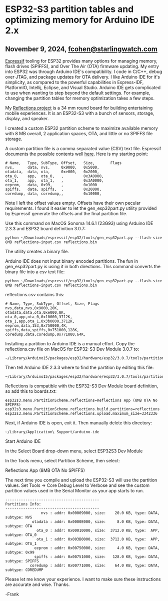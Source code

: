 # ESP32-S3 partition tables and optimizing memory for Arduino IDE 2.x
## November 9, 2024, fcohen@starlingwatch.com

[Espressif](https://espressif.com/) tooling for ESP32 provides many options for managing memory, flash drives (SPIFFS), and Over The Air (OTA) firmware updating. My entry into ESP32 was through Arduino IDE's compatibility. I code in C/C++, debug over JTAG, and package updates for OTA delivery. I like Arduino IDE for it's simplicity, as compared to the powerful capabilities in Espress-IDF, PlatformIO, Intellij, Eclipse, and Visual Studio. Arduino IDE gets complicated to use when wanting to step beyond the default settings. For example, changing the partition tables for memory optimization takes a few steps.

My [Reflections project](https://github.com/frankcohen/ReflectionsOS) is a 34 mm round board for building entertaining mobile experiences. It is an ESP32-S3 with a bunch of sensors, storage, display, and speaker.

I created a custom ESP32 partition scheme to maximize available memory with 8 MB overall, 2 application spaces, OTA, and little or no SPIFFS file storage.

A custom partition file is a comma separated value (CSV) text file. Espressif documents the possible contents well [here](https://docs.espressif.com/projects/esp-idf/en/v5.3.1/esp32s3/api-guides/partition-tables.html). Here is my starting point:

```
# Name,   Type, SubType, Offset,   Size,       Flags
nvs,      data, nvs,     0x9000,   0x5000,
otadata,  data, ota,     0xe000,   0x2000,
ota_0,    app,  ota_0,   ,         0x3A0000,
ota_1,    app,  ota_1,   ,         0x3A0000,
eeprom,   data, 0x99,    , 		   0x1000
spiffs,   data, spiffs,  ,         0x20000,
coredump, data, coredump,,         0x10000,
```

Note I left the offset values empty. Offsets have their own pecular requirements. I found it easier to let the gen_esp32part.py utility provided by Espressif generate the offsets and the final partition file.

Use this command on MacOS Sonoma 14.6.1 (23G93) using Arduino IDE 2.3.3 and ESP32 board definition 3.0.7:

```
python ~/Downloads/espressif/esp32/tools/gen_esp32part.py --flash-size 8MB reflections-input.csv reflections.bin
```

The utility creates a binary file.

Arduino IDE does not input binary encoded partitions. The fun in gen_esp32part.py is using it in both directions. This command converts the binary file into a csv text file:

```
python ~/Downloads/espressif/esp32/tools/gen_esp32part.py --flash-size 8MB reflections-input.csv reflections.bin
```

reflections.csv contains this:

```
# Name, Type, SubType, Offset, Size, Flags
nvs,data,nvs,0x9000,20K,
otadata,data,ota,0xe000,8K,
ota_0,app,ota_0,0x10000,3712K,
ota_1,app,ota_1,0x3b0000,3712K,
eeprom,data,153,0x750000,4K,
spiffs,data,spiffs,0x751000,128K,
coredump,data,coredump,0x771000,64K,
```

Installing a partition to Arduino IDE is a manual effort. Copy the reflections.csv file on MacOS for ESP32-S3 Dev Module 3.0.7 to:

```
~/Library/Arduino15/packages/esp32/hardware/esp32/3.0.7/tools/partitions/reflections.csv
```

Then tell Arduino IDE 2.3.3 where to find the partition by editing this file:

```
~/Library/Arduino15/packages/esp32/hardware/esp32/3.0.7/tools/partitions/boards.txt
```

Reflections is compatible with the ESP32-S3 Dev Module board definition, so add this to boards.txt:

```
esp32s3.menu.PartitionScheme.reflections=Reflections App (8MB OTA No SPIFFS)
esp32s3.menu.PartitionScheme.reflections.build.partitions=reflections
esp32s3.menu.PartitionScheme.reflections.upload.maximum_size=3342336   
```

Next, if Arduino IDE is open, exit it. Then manually delete this directory:

```
~/Library/Application\ Support/arduino-ide
```

Start Arduino IDE

In the Select Board drop-down menu, select ESP32S3 Dev Module

In the Tools menu, select Partition Scheme, then select:

Reflections App (8MB OTA No SPIFFS)

The next time you compile and upload the ESP32-S3 will use the partition values. Set Tools -> Core Debug Level to Verbose and see the custom partition values used in the Serial Monitor as your app starts to run.

```
------------------------------------------
Partitions Info:
------------------------------------------
                nvs : addr: 0x00009000, size:    20.0 KB, type: DATA, subtype: NVS
            otadata : addr: 0x0000E000, size:     8.0 KB, type: DATA, subtype: OTA
              ota_0 : addr: 0x00010000, size:  3712.0 KB, type:  APP, subtype: OTA_0
              ota_1 : addr: 0x003B0000, size:  3712.0 KB, type:  APP, subtype: OTA_1
             eeprom : addr: 0x00750000, size:     4.0 KB, type: DATA, subtype: 0x99
             spiffs : addr: 0x00751000, size:   128.0 KB, type: DATA, subtype: SPIFFS
           coredump : addr: 0x00771000, size:    64.0 KB, type: DATA, subtype: COREDUMP
```
		   
Please let me know your experience. I want to make sure these instructions are accurate and wise. Thanks.

-Frank

